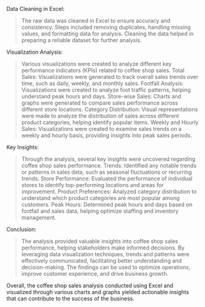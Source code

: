 Data Cleaning in Excel:
  >The raw data was cleaned in Excel to ensure accuracy and consistency.
  >Steps included removing duplicates, handling missing values, and formatting data for analysis.
  >Cleaning the data helped in preparing a reliable dataset for further analysis.

Visualization Analysis:
  >Various visualizations were created to analyze different key performance indicators (KPIs) related to coffee shop sales.
  >Total Sales: Visualizations were generated to track overall sales trends over time, such as daily, weekly, and monthly sales.
  >Footfall Analysis: Visualizations were created to analyze foot traffic patterns, helping understand peak hours and days.
  >Store-wise Sales: Charts and graphs were generated to compare sales performance across different store locations.
  >Category Distribution: Visual representations were made to analyze the distribution of sales across different product categories, helping identify popular items.
  >Weekly and Hourly Sales: Visualizations were created to examine sales trends on a weekly and hourly basis, providing insights into peak sales periods.

Key Insights:
  >Through the analysis, several key insights were uncovered regarding coffee shop sales performance.
  >Trends: Identified any notable trends or patterns in sales data, such as seasonal fluctuations or recurring trends.
  >Store Performance: Evaluated the performance of individual stores to identify top-performing locations and areas for improvement.
  >Product Preferences: Analyzed category distribution to understand which product categories are most popular among customers.
  >Peak Hours: Determined peak hours and days based on footfall and sales data, helping optimize staffing and inventory management.

Conclusion:
  >The analysis provided valuable insights into coffee shop sales performance, helping stakeholders make informed decisions.
  >By leveraging data visualization techniques, trends and patterns were effectively communicated, facilitating better understanding and decision-making.
  >The findings can be used to optimize operations, improve customer experience, and drive business growth.

Overall, the coffee shop sales analysis conducted using Excel and visualized through various charts and graphs yielded actionable insights that can contribute to the success of the business.
